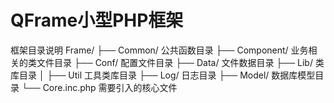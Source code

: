 # QFrame小型PHP框架

框架目录说明
Frame/
  ├── Common/ 公共函数目录
  ├── Component/ 业务相关的类文件目录
  ├── Conf/ 配置文件目录
  ├── Data/ 文件数据目录
  ├── Lib/ 类库目录
  │   ├── Util 工具类库目录
  ├── Log/ 日志目录
  ├── Model/ 数据库模型目录
  └── Core.inc.php 需要引入的核心文件